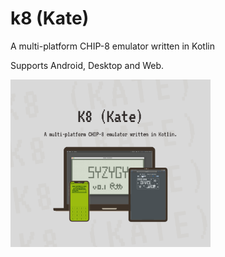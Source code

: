 # k8 (Kate)
A multi-platform CHIP-8 emulator written in Kotlin

Supports Android, Desktop and Web.

<img src="cover.png" width="320">